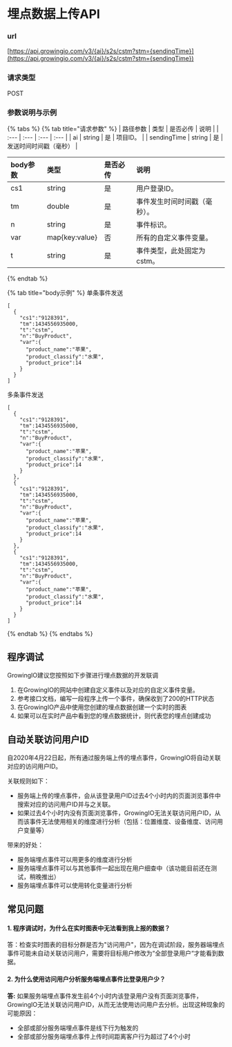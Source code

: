 # 埋点数据上传API

### url

[https://api.growingio.com/v3/{ai}/s2s/cstm?stm={sendingTime}](https://api.growingio.com/v3/{ai}/s2s/cstm?stm={sendingTime})

### 请求类型

POST

### 参数说明与示例

{% tabs %}
{% tab title="请求参数" %}
| 路径参数 | 类型 | 是否必传 | 说明 |
| :--- | :--- | :--- | :--- |
| ai | string | 是 | 项目ID。 |
| sendingTime | string | 是 | 发送时间时间戳（毫秒） |

| body参数 | 类型 | 是否必传 | 说明 |
| :--- | :--- | :--- | :--- |
| cs1 | string | 是 | 用户登录ID。 |
| tm | double | 是 | 事件发生时间时间戳（毫秒）。 |
| n | string | 是 | 事件标识。 |
| var | map{key:value} | 否 | 所有的自定义事件变量。 |
| t | string | 是 | 事件类型，此处固定为cstm。 |
{% endtab %}

{% tab title="body示例" %}
单条事件发送

```text
[      
  {            
    "cs1":"9128391",    
    "tm":1434556935000,    
    "t":"cstm",    
    "n":"BuyProduct",    
    "var":{      
      "product_name":"苹果",      
      "product_classify":"水果",      
      "product_price":14    
    }
  }
]
```

多条事件发送

```text
[      
  {            
    "cs1":"9128391",    
    "tm":1434556935000,    
    "t":"cstm",    
    "n":"BuyProduct",    
    "var":{      
      "product_name":"苹果",      
      "product_classify":"水果",      
      "product_price":14    
    }
  },   
  {            
    "cs1":"9128391",    
    "tm":1434556935000,    
    "t":"cstm",    
    "n":"BuyProduct",    
    "var":{      
      "product_name":"苹果",      
      "product_classify":"水果",      
      "product_price":14    
    }
  },   
  {            
    "cs1":"9128391",    
    "tm":1434556935000,    
    "t":"cstm",    
    "n":"BuyProduct",    
    "var":{      
      "product_name":"苹果",      
      "product_classify":"水果",      
      "product_price":14    
    }
  }
]
```
{% endtab %}
{% endtabs %}

## 程序调试

GrowingIO建议您按照如下步骤进行埋点数据的开发联调

1. 在GrowingIO的网站中创建自定义事件以及对应的自定义事件变量。
2. 参考接口文档，编写一段程序上传一个事件，确保收到了200的HTTP状态
3. 在GrowingIO产品中使用您创建的埋点数据创建一个实时的图表
4. 如果可以在实时产品中看到您的埋点数据统计，则代表您的埋点创建成功

## 自动关联访问用户ID

自2020年4月22日起，所有通过服务端上传的埋点事件，GrowingIO将自动关联对应的访问用户ID。

关联规则如下：

* 服务端上传的埋点事件，会从该登录用户ID过去4个小时内的页面浏览事件中搜索对应的访问用户ID并与之关联。
* 如果过去4个小时内没有页面浏览事件，GrowingIO无法关联访问用户ID，从而该事件无法使用相关的维度进行分析（包括：位置维度、设备维度、访问用户变量等）

带来的好处：

* 服务端埋点事件可以用更多的维度进行分析
* 服务端埋点事件可以与其他事件一起出现在用户细查中（该功能目前还在测试，稍晚推出）
* 服务端埋点事件可以使用转化变量进行分析

## 常见问题

#### 1. 程序调试时，为什么在实时图表中无法看到我上报的数据？

答：检查实时图表的目标分群是否为"访问用户"，因为在调试阶段，服务器端埋点事件可能未自动关联访问用户，需要将目标用户修改为“全部登录用户“才能看到数据。

#### 2. 为什么使用**访问用户分析服务端埋点事件比登录用户少？** <a id="2-wei-shi-mo-shi-yong-fang-wen-yong-hu-fen-xi-fu-wu-duan-mai-dian-shi-jian-bi-deng-lu-yong-hu-shao"></a>

**答:** 如果服务端埋点事件发生前4个小时内该登录用户没有页面浏览事件，GrowingIO无法关联访问用户ID，从而无法使用访问用户去分析。出现这种现象的可能原因：

* 全部或部分服务端埋点事件是线下行为触发的
* 全部或部分服务端埋点事件上传时间距离客户行为超过了4个小时

